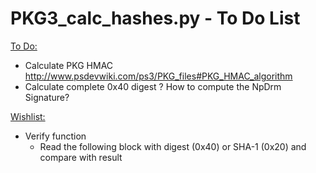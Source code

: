 # PKG3_calc_hashes.py - To Do List

<u>To Do:</u>
* Calculate PKG HMAC 
  http://www.psdevwiki.com/ps3/PKG_files#PKG_HMAC_algorithm
* Calculate complete 0x40 digest
  ? How to compute the NpDrm Signature?


<u>Wishlist:</u>
* Verify function
  * Read the following block with digest (0x40) or SHA-1 (0x20) and compare with result
